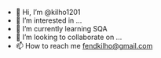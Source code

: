 - 👋 Hi, I’m @kilho1201
- 👀 I’m interested in ...
- 🌱 I’m currently learning SQA
- 💞️ I’m looking to collaborate on ...
- 📫 How to reach me fendkilho@gmail.com

<!---
kilho1201/kilho1201 is a ✨ special ✨ repository because its `README.md` (this file) appears on your GitHub profile.
You can click the Preview link to take a look at your changes.
--->
